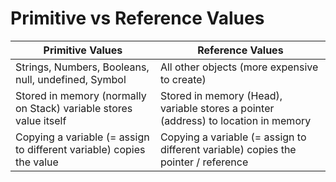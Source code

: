 # Primitive vs Reference Values

| Primitive Values                                                     | Reference Values                                                                   |
| -------------------------------------------------------------------- | ---------------------------------------------------------------------------------- |
| Strings, Numbers, Booleans, null, undefined, Symbol                  | All other objects (more expensive to create)                                       |
| Stored in memory (normally on Stack) variable stores value itself    | Stored in memory (Head), variable stores a pointer (address) to location in memory |
| Copying a variable (= assign to different variable) copies the value | Copying a variable (= assign to different variable) copies the pointer / reference |
